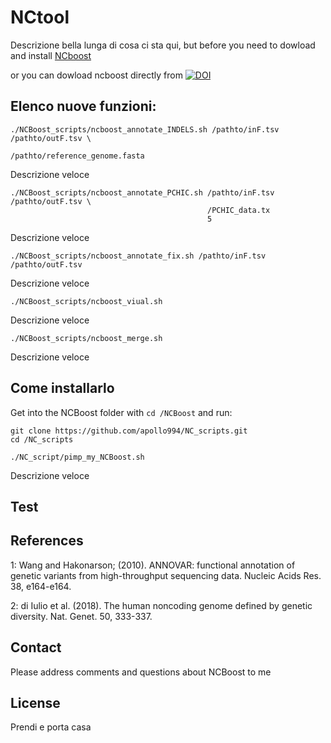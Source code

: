 # NCtool



Descrizione bella lunga di cosa ci sta qui, but before you need to dowload and install [NCboost](https://github.com/RausellLab/NCBoost)

or you can dowload ncboost directly from  [![DOI](https://zenodo.org/badge/DOI/10.5281/zenodo.2537088.svg)](https://doi.org/10.5281/zenodo.2537088)  

## Elenco nuove funzioni:

```
./NCBoost_scripts/ncboost_annotate_INDELS.sh /pathto/inF.tsv /pathto/outF.tsv \
                                             /pathto/reference_genome.fasta
```
Descrizione veloce 

```
./NCBoost_scripts/ncboost_annotate_PCHIC.sh /pathto/inF.tsv /pathto/outF.tsv \
                                            /PCHIC_data.tx 
                                            5
```
Descrizione veloce

```
./NCBoost_scripts/ncboost_annotate_fix.sh /pathto/inF.tsv /pathto/outF.tsv 
```
Descrizione veloce 

```
./NCBoost_scripts/ncboost_viual.sh 
```
Descrizione veloce 

```
./NCBoost_scripts/ncboost_merge.sh
```
Descrizione veloce 


## Come installarlo

Get into the NCBoost folder with `cd /NCBoost` and run:

```
git clone https://github.com/apollo994/NC_scripts.git
cd /NC_scripts
```

```
./NC_script/pimp_my_NCBoost.sh
```

Descrizione veloce 


## Test



## References

1: Wang and Hakonarson; (2010). ANNOVAR: functional annotation of genetic variants from high-throughput sequencing data. Nucleic Acids Res. 38, e164-e164.

2: di Iulio et al. (2018). The human noncoding genome defined by genetic diversity. Nat. Genet. 50, 333-337.



## Contact
Please address comments and questions about NCBoost to me

## License

Prendi e porta casa
